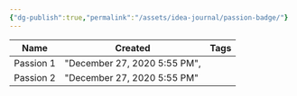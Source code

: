 ```yaml
---
{"dg-publish":true,"permalink":"/assets/idea-journal/passion-badge/"}
---
```


|Name|Created|Tags|
|---|---|---|
|Passion 1|"December 27, 2020 5:55 PM",|
|Passion 2|"December 27, 2020 5:55 PM"||